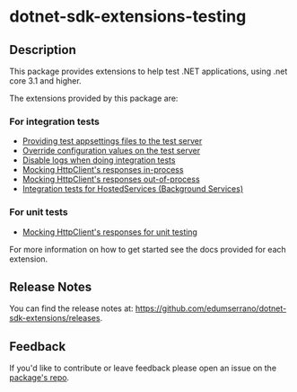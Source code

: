 # dotnet-sdk-extensions-testing

## Description

This package provides extensions to help test .NET applications, using .net core 3.1 and higher.

The extensions provided by this package are:

### For integration tests

* [Providing test appsettings files to the test server](https://github.com/edumserrano/dotnet-sdk-extensions/blob/main/docs/integration-tests/configuring-webhost.md)
* [Override configuration values on the test server](https://github.com/edumserrano/dotnet-sdk-extensions/blob/main/docs/integration-tests/override-configuration-value.md)
* [Disable logs when doing integration tests](https://github.com/edumserrano/dotnet-sdk-extensions/blob/main/docs/integration-tests/disable-logs-integration-tests.md)
* [Mocking HttpClient's responses in-process](https://github.com/edumserrano/dotnet-sdk-extensions/blob/main/docs/integration-tests/http-mocking-in-process.md)
* [Mocking HttpClient's responses out-of-process](https://github.com/edumserrano/dotnet-sdk-extensions/blob/main/docs/integration-tests/http-mocking-out-of-process.md)
* [Integration tests for HostedServices (Background Services)](https://github.com/edumserrano/dotnet-sdk-extensions/blob/main/docs/integration-tests/hosted-services.md)

### For unit tests

* [Mocking HttpClient's responses for unit testing](https://github.com/edumserrano/dotnet-sdk-extensions/blob/main/docs/unit-tests/http-mocking-unit-tests.md)

For more information on how to get started see the docs provided for each extension.

## Release Notes

You can find the release notes at: https://github.com/edumserrano/dotnet-sdk-extensions/releases.

## Feedback

If you'd like to contribute or leave feedback please open an issue on the [package's repo](https://github.com/edumserrano/dotnet-sdk-extensions).
